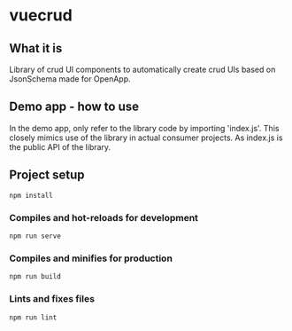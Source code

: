 # vuecrud

## What it is
Library of crud UI components to automatically create crud UIs based on JsonSchema made for OpenApp.

## Demo app - how to use
In the demo app, only refer to the library code by importing 'index.js'. This closely mimics use of the library in actual consumer projects. As index.js is the public API of the library.

## Project setup
```
npm install
```

### Compiles and hot-reloads for development
```
npm run serve
```

### Compiles and minifies for production
```
npm run build
```

### Lints and fixes files
```
npm run lint
```
